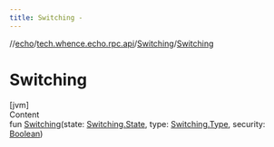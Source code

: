 ```yaml
---
title: Switching -
---
```

//[echo](../../index.md)/[tech.whence.echo.rpc.api](../index.md)/[Switching](index.md)/[Switching](-switching.md)



# Switching  
[jvm]  
Content  
fun [Switching](-switching.md)(state: [Switching.State](-state/index.md), type: [Switching.Type](-type/index.md), security: [Boolean](https://kotlinlang.org/api/latest/jvm/stdlib/kotlin/-boolean/index.html))  



